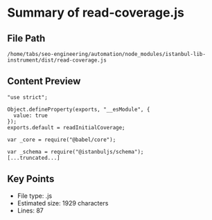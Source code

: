 # Summary of read-coverage.js
  
## File Path
`/home/tabs/seo-engineering/automation/node_modules/istanbul-lib-instrument/dist/read-coverage.js`

## Content Preview
```
"use strict";

Object.defineProperty(exports, "__esModule", {
  value: true
});
exports.default = readInitialCoverage;

var _core = require("@babel/core");

var _schema = require("@istanbuljs/schema");
[...truncated...]
```

## Key Points
- File type: .js
- Estimated size: 1929 characters
- Lines: 87
